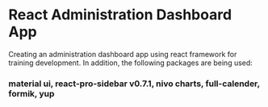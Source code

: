 # React Administration Dashboard App

Creating an administration dashboard app using react framework for training development.
In addition, the following packages are being used:

### material ui, react-pro-sidebar v0.7.1, nivo charts, full-calender, formik, yup
